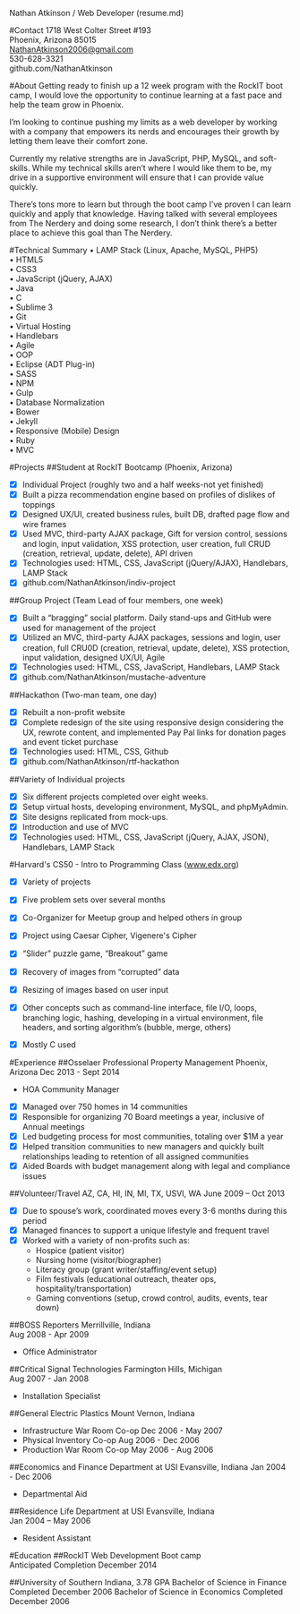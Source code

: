 Nathan Atkinson  / Web Developer (resume.md)

#Contact
1718 West Colter Street #193   
Phoenix, Arizona  85015   
NathanAtkinson2006@gmail.com   
530-628-3321   
github.com/NathanAtkinson


#About
Getting ready to finish up a 12 week program with the RockIT boot camp, I would love the opportunity to continue learning at a fast pace and help the team grow in Phoenix.

I’m looking to continue pushing my limits as a web developer by working with a company that empowers its nerds and encourages their growth by letting them leave their comfort zone.

Currently my relative strengths are in JavaScript, PHP, MySQL, and soft-skills.  While my technical skills aren’t where I would like them to be, my drive in a supportive environment will ensure that I can provide value quickly.

There’s tons more to learn but through the boot camp I’ve proven I can learn quickly and apply that knowledge.  Having talked with several employees from The Nerdery and doing some research, I don’t think there’s a better place to achieve this goal than The Nerdery.


#Technical Summary
• LAMP Stack (Linux, Apache, MySQL, PHP5)    
• HTML5    
• CSS3    
• JavaScript (jQuery, AJAX)    
• Java    
• C    
• Sublime 3    
• Git     
• Virtual Hosting    
• Handlebars    
• Agile    
• OOP    
• Eclipse (ADT Plug-in)      
• SASS    
• NPM   
• Gulp        
• Database Normalization   
• Bower       
• Jekyll   
• Responsive (Mobile) Design    
• Ruby   
• MVC        
        

#Projects
##Student at RockIT Bootcamp (Phoenix, Arizona)
- [x] Individual Project (roughly two and a half weeks-not yet finished)
- [x] Built a pizza recommendation engine based on profiles of dislikes of toppings
- [x] Designed UX/UI, created business rules, built DB, drafted page flow and wire frames
- [x] Used MVC, third-party AJAX package, Gift for version control, sessions and login, input validation, XSS protection, user creation, full CRUD (creation, retrieval, update, delete), API driven 
- [x] Technologies used: HTML, CSS, JavaScript (jQuery/AJAX), Handlebars, LAMP Stack
- [x] github.com/NathanAtkinson/indiv-project

##Group Project (Team Lead of four members, one week)
- [x] Built a “bragging” social platform.  Daily stand-ups and GitHub were used for management of the project
- [x] Utilized an MVC, third-party AJAX packages, sessions and login, user creation, full CRU0D (creation, retrieval, update, delete), XSS protection, input validation, designed UX/UI, Agile
- [x] Technologies used:  HTML, CSS, JavaScript, Handlebars, LAMP Stack
- [x] github.com/NathanAtkinson/mustache-adventure

##Hackathon (Two-man team, one day)
- [x] Rebuilt a non-profit website
- [x] Complete redesign of the site using responsive design considering the UX, rewrote content, and implemented Pay Pal links for donation pages and event ticket purchase
- [x] Technologies used:  HTML, CSS, Github
- [x] github.com/NathanAtkinson/rtf-hackathon

##Variety of Individual projects
- [x] Six different projects completed over eight weeks.
- [x] Setup virtual hosts, developing environment, MySQL, and phpMyAdmin.
- [x] Site designs replicated from mock-ups.
- [x] Introduction and use of MVC
- [x] Technologies used:  HTML, CSS, JavaScript (jQuery, AJAX, JSON), Handlebars, LAMP Stack

#Harvard's CS50 - Intro to Programming Class (www.edx.org)
- [x] Variety of projects 
- [x] Five problem sets over several months
- [x] Co-Organizer for Meetup group and helped others in group
- [x] Project using Caesar Cipher, Vigenere's Cipher
- [x] “Slider” puzzle game, “Breakout” game
- [x] Recovery of images from “corrupted” data
- [x] Resizing of images based on user input
- [x] Other concepts such as command-line interface, file I/O, loops, branching logic, hashing, developing in a virtual environment, file headers, and sorting algorithm’s (bubble, merge, others)
- [x] Mostly C used


#Experience
##Osselaer Professional Property Management
Phoenix, Arizona 
Dec 2013 - Sept 2014
- HOA Community Manager        
- [x] Managed over 750 homes in 14 communities 
- [x] Responsible for organizing 70 Board meetings a year, inclusive of Annual meetings
- [x] Led budgeting process for most communities, totaling over $1M a year
- [x] Helped transition communities to new managers and quickly built relationships leading to retention of all assigned communities
- [x] Aided Boards with budget management along with legal and compliance issues

##Volunteer/Travel
AZ, CA, HI, IN, MI, TX, USVI, WA
June 2009 – Oct 2013
- [x] Due to spouse’s work, coordinated moves every 3-6 months during this period
- [x] Managed finances to support a unique lifestyle and frequent travel
- [x] Worked with a variety of non-profits such as:
  - Hospice (patient visitor)
  - Nursing home (visitor/biographer)
  - Literacy group (grant writer/staffing/event setup)
  - Film festivals (educational outreach, theater ops, hospitality/transportation)
  - Gaming conventions (setup, crowd control, audits, events, tear down)

##BOSS Reporters
Merrillville, Indiana      
Aug 2008 - Apr 2009
 - Office Administrator 
       
##Critical Signal Technologies 
Farmington Hills, Michigan   
Aug 2007 - Jan 2008
 - Installation Specialist 
       
##General Electric Plastics 
Mount Vernon, Indiana
- Infrastructure War Room Co-op        Dec 2006 - May 2007
- Physical Inventory Co-op         Aug 2006 - Dec 2006
- Production War Room Co-op        May 2006 - Aug 2006

##Economics and Finance Department at USI 
Evansville, Indiana 
Jan 2004 - Dec 2006
- Departmental Aid

##Residence Life Department at USI 
Evansville, Indiana   
Jan 2004 – May 2006
- Resident Assistant


#Education
##RockIT Web Development Boot camp          
Anticipated Completion December 2014

##University of Southern Indiana, 3.78 GPA
Bachelor of Science in Finance         Completed December 2006
Bachelor of Science in Economics         Completed December 2006
